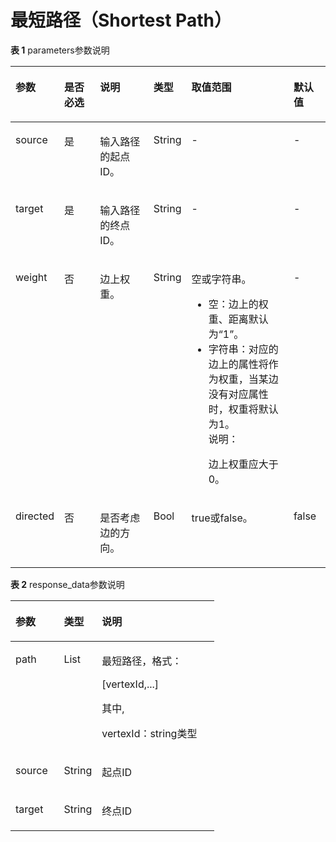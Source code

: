 # 最短路径（Shortest Path）<a name="ges_03_0081"></a>

**表 1**  parameters参数说明

<a name="table19248182611368"></a>
<table><thead align="left"><tr id="row126392663619"><th class="cellrowborder" valign="top" width="13.861386138613863%" id="mcps1.2.7.1.1"><p id="p126419262361"><a name="p126419262361"></a><a name="p126419262361"></a>参数</p>
</th>
<th class="cellrowborder" valign="top" width="11.881188118811881%" id="mcps1.2.7.1.2"><p id="p1426852683619"><a name="p1426852683619"></a><a name="p1426852683619"></a>是否必选</p>
</th>
<th class="cellrowborder" valign="top" width="17.82178217821782%" id="mcps1.2.7.1.3"><p id="p152731626153611"><a name="p152731626153611"></a><a name="p152731626153611"></a>说明</p>
</th>
<th class="cellrowborder" valign="top" width="10.702970297029703%" id="mcps1.2.7.1.4"><p id="p119692498180"><a name="p119692498180"></a><a name="p119692498180"></a>类型</p>
</th>
<th class="cellrowborder" valign="top" width="33.85148514851485%" id="mcps1.2.7.1.5"><p id="p14279162618361"><a name="p14279162618361"></a><a name="p14279162618361"></a>取值范围</p>
</th>
<th class="cellrowborder" valign="top" width="11.881188118811881%" id="mcps1.2.7.1.6"><p id="p19958237181732"><a name="p19958237181732"></a><a name="p19958237181732"></a>默认值</p>
</th>
</tr>
</thead>
<tbody><tr id="row1028513263367"><td class="cellrowborder" valign="top" width="13.861386138613863%" headers="mcps1.2.7.1.1 "><p id="p7287626113618"><a name="p7287626113618"></a><a name="p7287626113618"></a>source</p>
</td>
<td class="cellrowborder" valign="top" width="11.881188118811881%" headers="mcps1.2.7.1.2 "><p id="p14291026203615"><a name="p14291026203615"></a><a name="p14291026203615"></a>是</p>
</td>
<td class="cellrowborder" valign="top" width="17.82178217821782%" headers="mcps1.2.7.1.3 "><p id="p12294142611362"><a name="p12294142611362"></a><a name="p12294142611362"></a>输入路径的起点ID。</p>
</td>
<td class="cellrowborder" valign="top" width="10.702970297029703%" headers="mcps1.2.7.1.4 "><p id="p19969174991814"><a name="p19969174991814"></a><a name="p19969174991814"></a>String</p>
</td>
<td class="cellrowborder" valign="top" width="33.85148514851485%" headers="mcps1.2.7.1.5 "><p id="p19637130201011"><a name="p19637130201011"></a><a name="p19637130201011"></a>-</p>
</td>
<td class="cellrowborder" valign="top" width="11.881188118811881%" headers="mcps1.2.7.1.6 "><p id="p6004471181732"><a name="p6004471181732"></a><a name="p6004471181732"></a>-</p>
</td>
</tr>
<tr id="row8305162610365"><td class="cellrowborder" valign="top" width="13.861386138613863%" headers="mcps1.2.7.1.1 "><p id="p153088268366"><a name="p153088268366"></a><a name="p153088268366"></a>target</p>
</td>
<td class="cellrowborder" valign="top" width="11.881188118811881%" headers="mcps1.2.7.1.2 "><p id="p1131042614369"><a name="p1131042614369"></a><a name="p1131042614369"></a>是</p>
</td>
<td class="cellrowborder" valign="top" width="17.82178217821782%" headers="mcps1.2.7.1.3 "><p id="p13312102617361"><a name="p13312102617361"></a><a name="p13312102617361"></a>输入路径的终点ID。</p>
</td>
<td class="cellrowborder" valign="top" width="10.702970297029703%" headers="mcps1.2.7.1.4 "><p id="p1896954920183"><a name="p1896954920183"></a><a name="p1896954920183"></a>String</p>
</td>
<td class="cellrowborder" valign="top" width="33.85148514851485%" headers="mcps1.2.7.1.5 "><p id="p1731912266365"><a name="p1731912266365"></a><a name="p1731912266365"></a>-</p>
</td>
<td class="cellrowborder" valign="top" width="11.881188118811881%" headers="mcps1.2.7.1.6 "><p id="p16600125181732"><a name="p16600125181732"></a><a name="p16600125181732"></a>-</p>
</td>
</tr>
<tr id="row38613385112333"><td class="cellrowborder" valign="top" width="13.861386138613863%" headers="mcps1.2.7.1.1 "><p id="p40676518112333"><a name="p40676518112333"></a><a name="p40676518112333"></a>weight</p>
</td>
<td class="cellrowborder" valign="top" width="11.881188118811881%" headers="mcps1.2.7.1.2 "><p id="p6463651112333"><a name="p6463651112333"></a><a name="p6463651112333"></a>否</p>
</td>
<td class="cellrowborder" valign="top" width="17.82178217821782%" headers="mcps1.2.7.1.3 "><p id="p53793704112333"><a name="p53793704112333"></a><a name="p53793704112333"></a>边上权重。</p>
</td>
<td class="cellrowborder" valign="top" width="10.702970297029703%" headers="mcps1.2.7.1.4 "><p id="p1496924971820"><a name="p1496924971820"></a><a name="p1496924971820"></a>String</p>
</td>
<td class="cellrowborder" valign="top" width="33.85148514851485%" headers="mcps1.2.7.1.5 "><p id="p1666044011283"><a name="p1666044011283"></a><a name="p1666044011283"></a>空或字符串。</p>
<a name="ul27814585182326"></a><a name="ul27814585182326"></a><ul id="ul27814585182326"><li>空：边上的权重、距离默认为<span class="parmname" id="parmname64281841182434"><a name="parmname64281841182434"></a><a name="parmname64281841182434"></a>“1”</span>。</li><li>字符串：对应的边上的属性将作为权重，当某边没有对应属性时，权重将默认为1。<div class="note" id="note1763697295448"><a name="note1763697295448"></a><a name="note1763697295448"></a><span class="notetitle"> 说明： </span><div class="notebody"><p id="p6598326895457"><a name="p6598326895457"></a><a name="p6598326895457"></a>边上权重应大于0。</p>
</div></div>
</li></ul>
</td>
<td class="cellrowborder" valign="top" width="11.881188118811881%" headers="mcps1.2.7.1.6 "><p id="p2432921181732"><a name="p2432921181732"></a><a name="p2432921181732"></a>-</p>
</td>
</tr>
<tr id="row18578822113145"><td class="cellrowborder" valign="top" width="13.861386138613863%" headers="mcps1.2.7.1.1 "><p id="p28489604113145"><a name="p28489604113145"></a><a name="p28489604113145"></a>directed</p>
</td>
<td class="cellrowborder" valign="top" width="11.881188118811881%" headers="mcps1.2.7.1.2 "><p id="p25956591113145"><a name="p25956591113145"></a><a name="p25956591113145"></a>否</p>
</td>
<td class="cellrowborder" valign="top" width="17.82178217821782%" headers="mcps1.2.7.1.3 "><p id="p22109102113145"><a name="p22109102113145"></a><a name="p22109102113145"></a>是否考虑边的方向。</p>
</td>
<td class="cellrowborder" valign="top" width="10.702970297029703%" headers="mcps1.2.7.1.4 "><p id="p4969649161820"><a name="p4969649161820"></a><a name="p4969649161820"></a>Bool</p>
</td>
<td class="cellrowborder" valign="top" width="33.85148514851485%" headers="mcps1.2.7.1.5 "><p id="p46006826113145"><a name="p46006826113145"></a><a name="p46006826113145"></a>true或false。</p>
</td>
<td class="cellrowborder" valign="top" width="11.881188118811881%" headers="mcps1.2.7.1.6 "><p id="p62848880181732"><a name="p62848880181732"></a><a name="p62848880181732"></a>false</p>
</td>
</tr>
</tbody>
</table>

**表 2**  response\_data参数说明

<a name="table57091914174612"></a>
<table><thead align="left"><tr id="row170991414610"><th class="cellrowborder" valign="top" width="23.732373237323735%" id="mcps1.2.4.1.1"><p id="p137091714114617"><a name="p137091714114617"></a><a name="p137091714114617"></a>参数</p>
</th>
<th class="cellrowborder" valign="top" width="18.64186418641864%" id="mcps1.2.4.1.2"><p id="p0709101418461"><a name="p0709101418461"></a><a name="p0709101418461"></a>类型</p>
</th>
<th class="cellrowborder" valign="top" width="57.625762576257635%" id="mcps1.2.4.1.3"><p id="p0709414134613"><a name="p0709414134613"></a><a name="p0709414134613"></a>说明</p>
</th>
</tr>
</thead>
<tbody><tr id="row67091514124616"><td class="cellrowborder" valign="top" width="23.732373237323735%" headers="mcps1.2.4.1.1 "><p id="p1570971444617"><a name="p1570971444617"></a><a name="p1570971444617"></a>path</p>
</td>
<td class="cellrowborder" valign="top" width="18.64186418641864%" headers="mcps1.2.4.1.2 "><p id="p1724014144615"><a name="p1724014144615"></a><a name="p1724014144615"></a>List</p>
</td>
<td class="cellrowborder" valign="top" width="57.625762576257635%" headers="mcps1.2.4.1.3 "><p id="p11470316153614"><a name="p11470316153614"></a><a name="p11470316153614"></a>最短路径，格式：</p>
<p id="p751814202362"><a name="p751814202362"></a><a name="p751814202362"></a>[vertexId,...]</p>
<p id="p83008413714"><a name="p83008413714"></a><a name="p83008413714"></a>其中,</p>
<p id="p276931513620"><a name="p276931513620"></a><a name="p276931513620"></a>vertexId：string类型</p>
</td>
</tr>
<tr id="row3300326103714"><td class="cellrowborder" valign="top" width="23.732373237323735%" headers="mcps1.2.4.1.1 "><p id="p1930015260371"><a name="p1930015260371"></a><a name="p1930015260371"></a>source</p>
</td>
<td class="cellrowborder" valign="top" width="18.64186418641864%" headers="mcps1.2.4.1.2 "><p id="p14300112613716"><a name="p14300112613716"></a><a name="p14300112613716"></a>String</p>
</td>
<td class="cellrowborder" valign="top" width="57.625762576257635%" headers="mcps1.2.4.1.3 "><p id="p11300102620372"><a name="p11300102620372"></a><a name="p11300102620372"></a>起点ID</p>
</td>
</tr>
<tr id="row1472461414465"><td class="cellrowborder" valign="top" width="23.732373237323735%" headers="mcps1.2.4.1.1 "><p id="p27242014124617"><a name="p27242014124617"></a><a name="p27242014124617"></a>target</p>
</td>
<td class="cellrowborder" valign="top" width="18.64186418641864%" headers="mcps1.2.4.1.2 "><p id="p3724171418468"><a name="p3724171418468"></a><a name="p3724171418468"></a>String</p>
</td>
<td class="cellrowborder" valign="top" width="57.625762576257635%" headers="mcps1.2.4.1.3 "><p id="p472451414463"><a name="p472451414463"></a><a name="p472451414463"></a>终点ID</p>
</td>
</tr>
</tbody>
</table>

